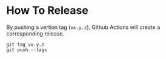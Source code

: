# How To Release

By pushing a vertion tag (`vx.y.z`), Github Actions will create a corresponding release.

```
git tag vx.y.z
git push --tags
```
